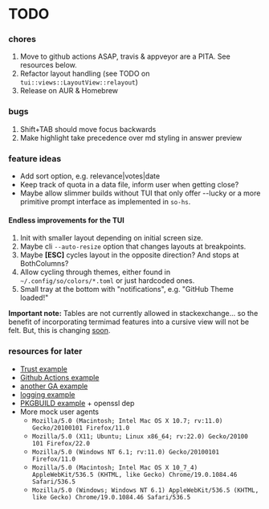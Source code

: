 # TODO

### chores
1. Move to github actions ASAP, travis & appveyor are a PITA. See resources below.
2. Refactor layout handling (see TODO on `tui::views::LayoutView::relayout`)
3. Release on AUR & Homebrew

### bugs
1. Shift+TAB should move focus backwards
3. Make highlight take precedence over md styling in answer preview

### feature ideas
- Add sort option, e.g. relevance|votes|date
- Keep track of quota in a data file, inform user when getting close?
- Maybe allow slimmer builds without TUI that only offer --lucky or a more
  primitive prompt interface as implemented in `so-hs`.

#### Endless improvements for the TUI
1. Init with smaller layout depending on initial screen size.
2. Maybe cli `--auto-resize` option that changes layouts at breakpoints.
3. Maybe **[ESC]** cycles layout in the opposite direction? And stops at
   BothColumns?
4. Allow cycling through themes, either found in `~/.config/so/colors/*.toml`
    or just hardcoded ones.
5. Small tray at the bottom with "notifications", e.g. "GitHub Theme loaded!"

**Important note:** Tables are not currently allowed in stackexchange... so the
benefit of incorporating termimad features into a cursive view will not be felt.
But, this is changing [soon](https://meta.stackexchange.com/q/348746).

### resources for later
- [Trust example](https://github.com/badboy/signify-rs)
- [Github Actions example](https://github.com/extrawurst/gitui)
- [another GA example](https://github.com/casey/just)
- [logging example](https://deterministic.space/rust-cli-tips.html)
- [PKGBUILD example](https://aur.archlinux.org/cgit/aur.git/tree/PKGBUILD?h=gitui) + openssl dep
- More mock user agents
  - `Mozilla/5.0 (Macintosh; Intel Mac OS X 10.7; rv:11.0) Gecko/20100101 Firefox/11.0`
  - `Mozilla/5.0 (X11; Ubuntu; Linux x86_64; rv:22.0) Gecko/20100 101 Firefox/22.0`
  - `Mozilla/5.0 (Windows NT 6.1; rv:11.0) Gecko/20100101 Firefox/11.0`
  - `Mozilla/5.0 (Macintosh; Intel Mac OS X 10_7_4) AppleWebKit/536.5 (KHTML, like Gecko) Chrome/19.0.1084.46 Safari/536.5`
  - `Mozilla/5.0 (Windows; Windows NT 6.1) AppleWebKit/536.5 (KHTML, like Gecko) Chrome/19.0.1084.46 Safari/536.5`

